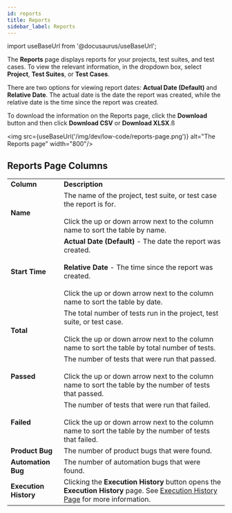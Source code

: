 ```yaml
---
id: reports
title: Reports 
sidebar_label: Reports 
---
```


import useBaseUrl from '@docusaurus/useBaseUrl';

The **Reports** page displays reports for your projects, test suites, and test cases. To view the relevant information, in the dropdown box, select **Project**, **Test Suites**, or **Test Cases**.

There are two options for viewing report dates: **Actual Date (Default)** and **Relative Date**. The actual date is the date the report was created, while the relative date is the time since the report was created.

To download the information on the Reports page, click the **Download** button and then click **Download CSV** or **Download XLSX**.ß

<img src={useBaseUrl('/img/dev/low-code/reports-page.png')} alt="The Reports page" width="800"/>

## Reports Page Columns

<table>
  <tr>
    <td><b>Column</b></td>
    <td><b>Description</b></td>
  </tr>
  <tr>
    <td><b>Name</b></td>
    <td>The name of the project, test suite, or test case the report is for.<br/><br/>Click the up or down arrow next to the column name to sort the table by name.</td>
  </tr>
  <tr>
    <td><b>Start Time</b></td>
    <td><b>Actual Date (Default)</b> - The date the report was created.<br/><br/><b>Relative Date</b> - The time since the report was created.<br/><br/>Click the up or down arrow next to the column name to sort the table by date.</td>
  </tr>
  <tr>
    <td><b>Total</b></td>
    <td>The total number of tests run in the project, test suite, or test case.<br/><br/>Click the up or down arrow next to the column name to sort the table by total number of tests.</td>
  </tr>
  <tr>
    <td><b>Passed</b></td>
    <td>The number of tests that were run that passed.<br/><br/>Click the up or down arrow next to the column name to sort the table by the number of tests that passed.</td>
  </tr>
  <tr>
    <td><b>Failed</b></td>
    <td>The number of tests that were run that failed.<br/><br/>Click the up or down arrow next to the column name to sort the table by the number of tests that failed.</td>
  </tr>
  <tr>
    <td><b>Product Bug</b></td>
    <td>The number of product bugs that were found.</td>
  </tr>
  <tr>
    <td><b>Automation Bug</b></td>
    <td>The number of automation bugs that were found.</td>
  </tr>
  <tr>
    <td><b>Execution History</b></td>
    <td>Clicking the <b>Execution History</b> button opens the <b>Execution History</b> page. See <a href="/dev/low-code/schedules/#execution-history-page">Execution History Page</a> for more information.</td>
  </tr>
</table>
